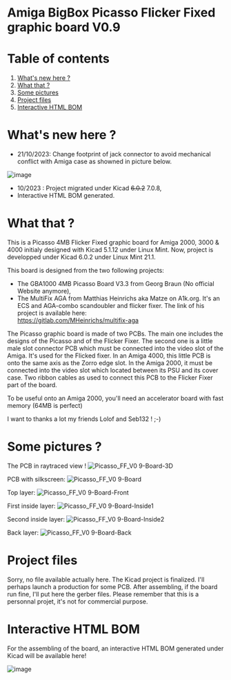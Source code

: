 # Amiga BigBox Picasso Flicker Fixed graphic board V0.9

# Table of contents
1. [What's new here ?](#0)
2. [What that ?](#1)
3. [Some pictures](#2)
4. [Project files](#3)
5. [Interactive HTML BOM](#4)

# What's new here ? <a name="0"></a>
- 21/10/2023: Change footprint of jack connector to avoid mechanical conflict with Amiga case as showned in picture below.

![image](https://github.com/nobodyisinocent/Amiga-BigBox-Picasso-Flicker-Fixer-graphic-board/assets/80821708/cfd2dcb2-e4dd-43af-b72b-f824fb010bcb)


- 10/2023 : Project migrated under Kicad <del>6.0.2</del> 7.0.8,
- Interactive HTML BOM generated.

# What that ? <a name="1"></a>
This is a Picasso 4MB Flicker Fixed graphic board for Amiga 2000, 3000 &amp; 4000 initialy designed with Kicad 5.1.12 under Linux Mint.
Now, project is developped under Kicad 6.0.2 under Linux Mint 21.1.

This board is designed from the two following projects:
  - The GBA1000 4MB Picasso Board V3.3 from Georg Braun (No official Website anymore),
  - The MultiFix AGA from Matthias Heinrichs aka Matze on A1k.org. It's an ECS and AGA-combo scandoubler and flicker fixer.
  The link of his project is available here:  
  https://gitlab.com/MHeinrichs/multifix-aga
    
The Picasso graphic board is made of two PCBs. The main one includes the designs of the Picasso and of the Flicker Fixer. The second one is a little male slot connector PCB which must be connected into the video slot of the Amiga. It's used for the Flicked fixer. In an Amiga 4000, this little PCB is onto the same axis as the Zorro edge slot. In the Amiga 2000, it must be connected into the video slot which located between its PSU and its cover case. Two ribbon cables as used to connect this PCB to the Flicker Fixer part of the board. 

To be useful onto an Amiga 2000, you'll need an accelerator board with fast memory (64MB is perfect) 

I want to thanks a lot my friends Lolof and Seb132 ! ;-)

# Some pictures ? <a name="2"></a>
  
The PCB in raytraced view !
![Picasso_FF_V0 9-Board-3D](https://user-images.githubusercontent.com/80821708/192138232-0980a8f4-f7ab-41ed-835d-e44e98105e04.png)

PCB with silkscreen:
![Picasso_FF_V0 9-Board](https://user-images.githubusercontent.com/80821708/192138204-b8575fb5-7632-45b8-b50c-aa4279b76107.png)

Top layer:
![Picasso_FF_V0 9-Board-Front](https://user-images.githubusercontent.com/80821708/192138208-3882107a-19d0-4e16-9dbd-e4f735679f8a.png)

First inside layer:
![Picasso_FF_V0 9-Board-Inside1](https://user-images.githubusercontent.com/80821708/192138212-ad65cb16-fbc5-4c6e-8a14-595d25aa4300.png)

Second inside layer:
![Picasso_FF_V0 9-Board-Inside2](https://user-images.githubusercontent.com/80821708/192138219-f35df53d-d64d-4f8e-9ac6-da8bce98c020.png)

Back layer:
![Picasso_FF_V0 9-Board-Back](https://user-images.githubusercontent.com/80821708/192138207-c43ad853-ff0e-43da-a6f0-e8d194fdb732.png)
  
  
# Project files <a name="3"></a>
  
Sorry, no file available actually here.
The Kicad project is finalized. I'll perhaps launch a production for some PCB. After assembling, if the board run fine, I'll put here the gerber files. Please remember that this is a personnal projet, it's not for commercial purpose.

# Interactive HTML BOM <a name="4"></a>
For the assembling of the board, an interactive HTML BOM generated under Kicad will be available here!

![image](https://github.com/nobodyisinocent/Amiga-BigBox-Picasso-Flicker-Fixer-graphic-board/assets/80821708/9f5236b9-a6b9-4034-9ae6-0d34c69d1015)

